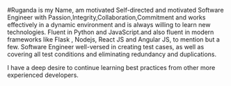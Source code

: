 #Ruganda is my Name, am motivated 
Self-directed and motivated Software Engineer with Passion,Integrity,Collaboration,Commitment and works effectively in a dynamic environment and is always willing to learn new technologies. Fluent in Python and JavaScript.and also fluent in  modern frameworks like Flask , Nodejs, React JS and Angular JS, to mention but a few. Software Engineer well-versed in creating test cases, as well as covering all test conditions and eliminating redundancy and duplications.

I have a deep desire to continue learning best practices from other more experienced developers.
